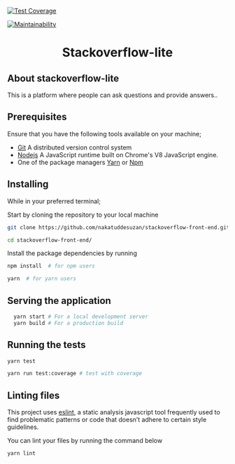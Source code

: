 [![Test Coverage](https://api.codeclimate.com/v1/badges/acee7db680894e9ef3fa/test_coverage)](https://codeclimate.com/github/nakatuddesuzan/stackoverflow-front-end/test_coverage)

[![Maintainability](https://api.codeclimate.com/v1/badges/acee7db680894e9ef3fa/maintainability)](https://codeclimate.com/github/nakatuddesuzan/stackoverflow-front-end/maintainability)

<h1 align="center">Stackoverflow-lite</h1>

## About stackoverflow-lite


This is a platform where people can ask questions and provide answers..


## Prerequisites

Ensure that you have the following tools available on your machine;

- [Git](https://git-scm.com/) A distributed version control system
- [Nodejs](https://nodejs.org/en/) A JavaScript runtime built on Chrome's V8 JavaScript engine.
- One of the package managers [Yarn](https://yarnpkg.com/en/) or [Npm](https://www.npmjs.com/)

## Installing

While in your preferred terminal;

Start by cloning the repository to your local machine

```bash
git clone https://github.com/nakatuddesuzan/stackoverflow-front-end.git

cd stackoverflow-front-end/
```

Install the package dependencies by running

```bash
npm install  # for npm users

yarn  # for yarn users

```

## Serving the application

```bash
  yarn start # For a local development server
  yarn build # For a production build
```

## Running the tests

```bash
yarn test

yarn run test:coverage # test with coverage

```

## Linting files

This project uses [eslint](https://eslint.org/), a static analysis javascript tool frequently used to find problematic patterns or code that doesn’t adhere to certain style guidelines.

You can lint your files by running the command below

```bash
yarn lint
```
